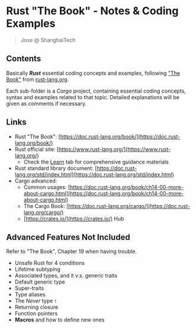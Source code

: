 # Rust "The Book" - Notes & Coding Examples

> Jose @ ShanghaiTech


## Contents

Basically ***Rust*** essential coding concepts and examples, following ["The Book"](https://doc.rust-lang.org/book/) from [rust-lang.org](https://www.rust-lang.org/).

Each sub-folder is a *Cargo* project, containing essential coding concepts, syntax and examples related to that topic. Detailed explanations will be given as comments if necessary.


## Links

- Rust "The Book": [https://doc.rust-lang.org/book/](https://doc.rust-lang.org/book/)
- Rust official site: [https://www.rust-lang.org/](https://www.rust-lang.org/)
    - Check the [Learn](https://www.rust-lang.org/learn) tab for comprehensive guidance materials
- Rust standard library document: [https://doc.rust-lang.org/std/index.html](https://doc.rust-lang.org/std/index.html)
- Cargo advanced:
    - Common usages: [https://doc.rust-lang.org/book/ch14-00-more-about-cargo.html](https://doc.rust-lang.org/book/ch14-00-more-about-cargo.html)
    - The Cargo Book: [https://doc.rust-lang.org/cargo/](https://doc.rust-lang.org/cargo/)
    - [https://crates.io/](https://crates.io/) Hub

## Advanced Features Not Included

Refer to "The Book", Chapter 19 when having trouble.

- Unsafe Rust for 4 conditions
- Lifetime subtyping
- Associated types, and it v.s. generic traits
- Default generic type
- Super-traits
- Type aliases
- The *Never* type `!`
- Returning closure
- Function pointers
- **Macros** and how to define new ones

